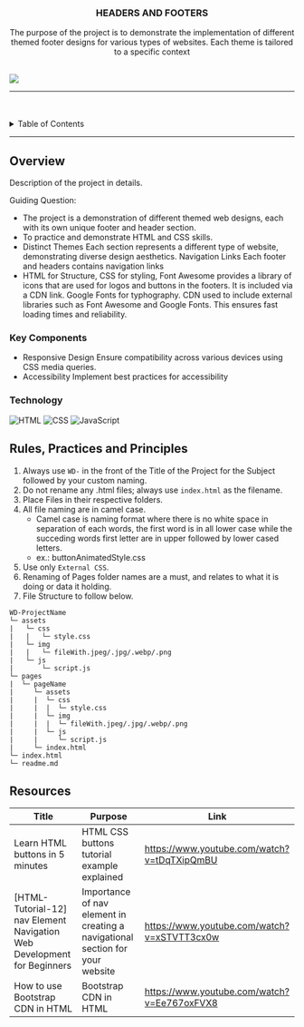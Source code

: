 <a name="readme-top">

<br/>

<br />
<div align="center">
  <a href="https://github.com/zyx-0314/">
  <!-- TODO: If you want to add logo or banner you can add it here -->

  </a>
<!-- TODO: Change Title to the name of the title of your Project -->
  <h3 align="center">HEADERS AND FOOTERS</h3>
</div>
<!-- TODO: Make a short description -->
<div align="center"> 
The purpose of the project is to demonstrate the implementation of different themed footer designs for various types of websites. Each theme is tailored to a specific context
</div>

<br />

<!-- TODO: Change the zyx-0314 into your github username  -->
<!-- TODO: Change the WD-Template-Project into the same name of your folder -->
![](https://visit-counter.vercel.app/counter.png?page=zyx-0314/WD-Template-Project)

---

<br />
<br />

<!-- TODO: If you want to add more layers for your readme -->
<details>
  <summary>Table of Contents</summary>
  <ol>
    <li>
      <a href="#overview">Overview</a>
      <ol>
        <li>
          <a href="#key-components">Key Components</a>
        </li>
        <li>
          <a href="#technology">Technology</a>
        </li>
      </ol>
    </li>
    <li>
      <a href="#rule,-practices-and-principles">Rules, Practices and Principles</a>
    </li>
    <li>
      <a href="#resources">Resources</a>
    </li>
  </ol>
</details>

---

## Overview

<!-- TODO: To be changed -->
<!-- The following are just sample -->
Description of the project in details.

Guiding Question:
- The project is a demonstration of different themed web designs, each with its own unique footer and header section.
- To practice and demonstrate HTML and CSS skills.
- Distinct Themes Each section represents a different type of website, demonstrating diverse design aesthetics.
Navigation Links Each footer and headers contains navigation links
-  HTML for Structure, CSS for styling, Font Awesome provides a library of icons that are used for logos and buttons in the footers. It is included via a CDN link.
Google Fonts for typhography. CDN used to include external libraries such as Font Awesome and Google Fonts. This ensures fast loading times and reliability.


### Key Components
<!-- TODO: List of Key Components -->
<!-- The following are just sample -->
- Responsive Design Ensure compatibility across various devices using CSS media queries.
- Accessibility Implement best practices for accessibility


### Technology
<!-- TODO: List of Technology Used -->
![HTML](https://img.shields.io/badge/HTML-E34F26?style=for-the-badge&logo=html5&logoColor=white)
![CSS](https://img.shields.io/badge/CSS-1572B6?style=for-the-badge&logo=css3&logoColor=white)
![JavaScript](https://img.shields.io/badge/JavaScript-F7DF1E?style=for-the-badge&logo=javascript&logoColor=white)

## Rules, Practices and Principles
1. Always use `WD-` in the front of the Title of the Project for the Subject followed by your custom naming.
2. Do not rename any .html files; always use `index.html` as the filename.
3. Place Files in their respective folders.
4. All file naming are in camel case.
   - Camel case is naming format where there is no white space in separation of each words, the first word is in all lower case while the succeding words first letter are in upper followed by lower cased letters.
   - ex.: buttonAnimatedStyle.css
5. Use only `External CSS`.
6. Renaming of Pages folder names are a must, and relates to what it is doing or data it holding.
7. File Structure to follow below.

```
WD-ProjectName
└─ assets
|   └─ css
|   |   └─ style.css
|   └─ img
|   |   └─ fileWith.jpeg/.jpg/.webp/.png
|   └─ js
|       └─ script.js
└─ pages
|  └─ pageName
|     └─ assets
|     |  └─ css
|     |  |  └─ style.css
|     |  └─ img
|     |  |  └─ fileWith.jpeg/.jpg/.webp/.png
|     |  └─ js
|     |     └─ script.js
|     └─ index.html
└─ index.html
└─ readme.md
```

## Resources

<!-- TODO: Add References -->
| Title | Purpose | Link |
|-|-|-|
| Learn HTML buttons in 5 minutes| HTML CSS buttons tutorial example explained | https://www.youtube.com/watch?v=tDqTXipQmBU |
| [HTML-Tutorial-12] nav Element  Navigation  Web Development for Beginners |  Importance of nav element in creating a navigational section for your website | https://www.youtube.com/watch?v=xSTVTT3cx0w |
| How to use Bootstrap CDN in HTML | Bootstrap CDN in HTML | https://www.youtube.com/watch?v=Ee767oxFVX8 |

